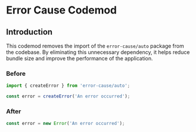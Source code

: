 # Error Cause Codemod

## Introduction

This codemod removes the import of the `error-cause/auto` package from the codebase. By eliminating this unnecessary dependency, it helps reduce bundle size and improve the performance of the application.

### Before

```javascript
import { createError } from 'error-cause/auto';

const error = createError('An error occurred');
```

### After

```javascript
const error = new Error('An error occurred');
```